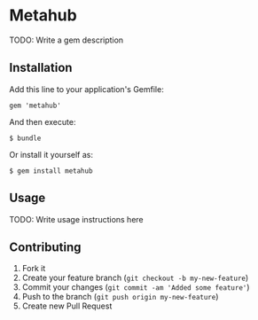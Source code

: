 # Metahub

TODO: Write a gem description

## Installation

Add this line to your application's Gemfile:

    gem 'metahub'

And then execute:

    $ bundle

Or install it yourself as:

    $ gem install metahub

## Usage

TODO: Write usage instructions here

## Contributing

1. Fork it
2. Create your feature branch (`git checkout -b my-new-feature`)
3. Commit your changes (`git commit -am 'Added some feature'`)
4. Push to the branch (`git push origin my-new-feature`)
5. Create new Pull Request
